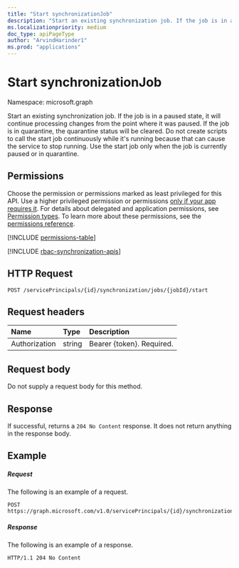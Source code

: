 ```yaml
---
title: "Start synchronizationJob"
description: "Start an existing synchronization job. If the job is in a paused state, it will continue processing changes from the point where it was paused. If the job is in quarantine, the quarantine status will be cleared."
ms.localizationpriority: medium
doc_type: apiPageType
author: "ArvindHarinder1"
ms.prod: "applications"
---
```


# Start synchronizationJob

Namespace: microsoft.graph

Start an existing synchronization job. If the job is in a paused state, it will continue processing changes from the point where it was paused. If the job is in quarantine, the quarantine status will be cleared. Do not create scripts to call the start job continuously while it's running because that can cause the service to stop running. Use the start job only when the job is currently paused or in quarantine. 

## Permissions
Choose the permission or permissions marked as least privileged for this API. Use a higher privileged permission or permissions [only if your app requires it](/graph/permissions-overview#best-practices-for-using-microsoft-graph-permissions). For details about delegated and application permissions, see [Permission types](/graph/permissions-overview#permission-types). To learn more about these permissions, see the [permissions reference](/graph/permissions-reference).

<!-- { "blockType": "permissions", "name": "synchronization_synchronizationjob_start" } -->
[!INCLUDE [permissions-table](../includes/permissions/synchronization-synchronizationjob-start-permissions.md)]

[!INCLUDE [rbac-synchronization-apis](../includes/rbac-for-apis/rbac-synchronization-apis.md)]

## HTTP Request
<!-- { "blockType": "ignored" } -->
```http
POST /servicePrincipals/{id}/synchronization/jobs/{jobId}/start
```

## Request headers

| Name           | Type    | Description|
|:---------------|:--------|:-----------|
| Authorization  | string  | Bearer {token}. Required. |

## Request body

Do not supply a request body for this method. 

## Response

If successful, returns a `204 No Content` response. It does not return anything in the response body.

## Example

##### Request
The following is an example of a request.

<!-- {
  "blockType": "request",
  "name": "synchronizationjob_start"
}-->
```http
POST https://graph.microsoft.com/v1.0/servicePrincipals/{id}/synchronization/jobs/{jobId}/start
```


##### Response
The following is an example of a response.
<!-- {
  "blockType": "response"
} -->
```http
HTTP/1.1 204 No Content
```

<!-- uuid: 8fcb5dbc-d5aa-4681-8e31-b001d5168d79
2015-10-25 14:57:30 UTC -->
<!--
{
  "type": "#page.annotation",
  "description": "synchronizationJob: start",
  "keywords": "",
  "section": "documentation",
  "tocPath": "",
  "suppressions": [
  ]
}
-->


